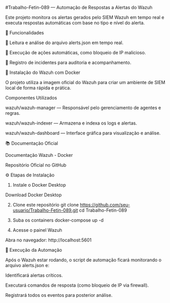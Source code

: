 #Trabalho-Fetin-089 — Automação de Respostas a Alertas do Wazuh

Este projeto monitora os alertas gerados pelo SIEM Wazuh em tempo real e executa respostas automáticas com base no tipo e nível do alerta.

📌 Funcionalidades

📄 Leitura e análise do arquivo alerts.json em tempo real.

🚫 Execução de ações automáticas, como bloqueio de IP malicioso.

📝 Registro de incidentes para auditoria e acompanhamento.

🐳 Instalação do Wazuh com Docker

O projeto utiliza a imagem oficial do Wazuh para criar um ambiente de SIEM local de forma rápida e prática.

Componentes Utilizados

wazuh/wazuh-manager — Responsável pelo gerenciamento de agentes e regras.

wazuh/wazuh-indexer — Armazena e indexa os logs e alertas.

wazuh/wazuh-dashboard — Interface gráfica para visualização e análise.

📚 Documentação Oficial

Documentação Wazuh - Docker

Repositório Oficial no GitHub

⚙️ Etapas de Instalação

1. Instale o Docker Desktop

  Download Docker Desktop

2. Clone este repositório
   git clone https://github.com/seu-usuario/Trabalho-Fetin-089.git
cd Trabalho-Fetin-089

3. Suba os containers
   docker-compose up -d
   
4. Acesse o painel Wazuh

Abra no navegador: http://localhost:5601

🚀 Execução da Automação

Após o Wazuh estar rodando, o script de automação ficará monitorando o arquivo alerts.json e:

Identificará alertas críticos.

Executará comandos de resposta (como bloqueio de IP via firewall).

Registrará todos os eventos para posterior análise.
